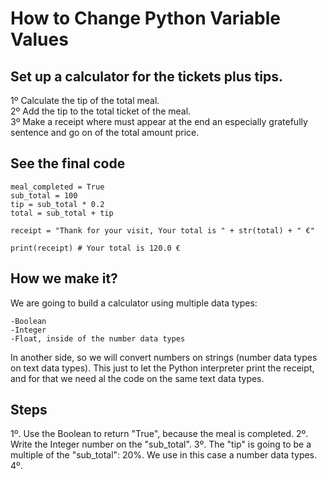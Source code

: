 # How to Change Python Variable Values

<h2>Set up a calculator for the tickets plus tips.</h2>

1º Calculate the tip of the total meal.<br>
2º Add the tip to the total ticket of the meal. <br>
3º Make a receipt where must appear at the end an especially gratefully sentence and go on of the total amount price.<br>

<h2>See the final code</h2>

    meal_completed = True
    sub_total = 100
    tip = sub_total * 0.2
    total = sub_total + tip

    receipt = "Thank for your visit, Your total is " + str(total) + " €" 

    print(receipt) # Your total is 120.0 €

<h2>How we make it?</h2>

We are going to build a calculator using multiple data types:

    -Boolean
    -Integer
    -Float, inside of the number data types

In another side, so we will convert numbers on strings (number data types on text data types).
This just to let the Python interpreter print the receipt, and for that we need al the code on the same text data types.

<h2>Steps</h2>

1º. Use the Boolean to return "True", because the meal is completed.
2º. Write the Integer number on the "sub_total".
3º. The "tip" is going to be a multiple of the "sub_total": 20%. We use in this case a number data types.
4º. 
